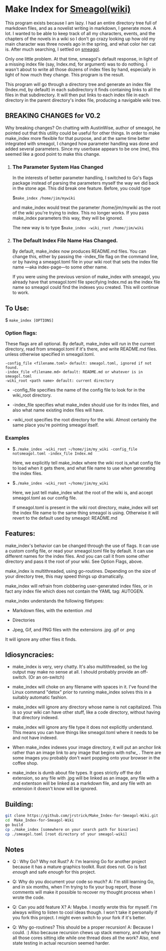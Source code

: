 # Make Index for [Smeagol(wiki)](https://github.com/AustinWise/smeagol)

This program exists because I am lazy. I had an entire directory tree full of markdown files, and as a novelist writing in markdown, I generate more. A lot. I wanted to be able to keep track of all my characters, events, and the chapters of the novels in a wiki so I don't go crazy looking up how old my main character was three novels ago in the spring, and what color her cat is. After much searching, I settled on [smeagol](https://github.com/AustinWise/smeagol).

Only one little problem. At that time, smeagol's default response, in light of a missing index file (say, Index.md, for argument) was to do nothing. I wasn't about to write all those dozens of index files by hand, especially in light of how much they change. This program is the result.

This program will go through a directory tree and generate an index file (Index.md, by default) in each subdirectory it finds containing links to all the files in that subdirectory. It will then put links to each index file in each directory in the parent directory's index file, producing a navigable wiki tree.

## BREAKING CHANGES for V0.2

Why breaking changes? On chatting with AustinWise, author of smeagol, he pointed out that this utility could be useful for other things. In order to make make_index more flexible for that purpose, and at the same time better integrated with smeagol, I changed how parameter handling was done and added several parameters. Since my userbase appears to be one (me), this seemed like a good point to make this change.

1. ### The Parameter System Has Changed
   
   In the interests of better parameter handling, I switched to Go's flags package instead of parsing the parameters myself the way we did back in the stone age. This did break one feature. Before, you could type 
   
   \$```make_index /home/jim/mywiki```
   
   and make_index would treat the parameter /home/jim/mywiki as the root of the wiki you're trying to index. This no longer works. If you pass make_index parameters this way, they will be ignored.
   
   The new way is to type 
   \$```make_index -wiki_root /home/jim/wiki```

2. ### The Default Index File Name Has Changed.
   
   By default, make_index now produces README.md files. You can change this, either by passing the -index_file flag on the command line, or by having a smeagol.toml file in your wiki root that sets the index file name —aka index-page—to some other name. 

   If you were using the previous version of make_index with smeagol, you already have that smeagol.toml file specifying Index.md as the index file name so smeagol could find the indexes you created. This will continue to work.

## To Use:

$ ```make_index [OPTIONS]```

### Option flags:

These flags are all optional. By default, make_index will run in the current directory, read from smeagol.toml if it's there, and write README.md files. unless otherwise specified in smeagol.toml.

```
-config_file <filename.toml> default: smeagol.toml, ignored if not found.
-index_file <filename.md> default: README.md or whatever is in smeagol.toml
-wiki_root <path name> default: current directory
```

- -config_file specifies the name of the config file to look for in the wiki_root directory.

- -index_file specifies what make_index should use for its index files, and also what name existing index files will have.

- -wiki_root specifies the root directory for the wiki. Almost certainly the same place you're pointing smeagol itself.

### Examples

- $```./make_index -wiki_root ~/home/jim/my_wiki -config_file notsmeagol.toml -index_file Index.md```
  
  Here, we explicitly tell make_index where the wiki root is,what config file to load when it gets there, and what file name to use when generating the index files.

- $```./make_index -wiki_root ~/home/jim/my_wiki```
  
  Here, we just tell make_index what the root of the wiki is, and accept smeagol.toml as our config file. 
  
  If smeagol.toml is present in the wiki root directory, make_index will set the index file name to the same thing smeagol is using. Otherwise it will revert to the default used by smeagol: README.md

## Features:

make_index's behavior can be changed through the use of flags. It can use a custom config file, or read your smeagol.toml file by default. It can use different names for the index files. And you can call it from some other directory and pass it the root of your wiki. See Option Flags, above.

make_index is multithreaded, using go-routines. Depending on the size of your directory tree, this may speed things up dramatically.

make_index will refrain from clobbering user-generated index files, or in fact any index file which does not contain the YAML tag: AUTOGEN.

make_index understands the following filetypes:

- Markdown files, with the extention .md

- Directories

- Jpeg, Gif, and PNG files with the extensions .jpg .gif or .png

It will ignore any other files it finds.

## Idiosyncracies:

- make_index is very, very chatty. It's also multithreaded, so the log output may make no sense at all. I should probably provide an off-switch. (Or an on-switch)

- make_index will choke on any filename with spaces in it. I've found the Linux command "detox" prior to running make_index solves this in a suitably automatic fashion.

- make_index will ignore any directory whose name is not capitalized. This is so your wiki can have other stuff, like a code directory, without having that directory indexed.

- make_index will ignore any file type it does not explicitly understand. This means you can have things like smeagol.toml where it needs to be and not have indexed.

- When make_index indexes your image directory, it will put an anchor link rather than an image link to any image that begins with nsfw_ . There are some images you probably don't want popping onto your browser in the coffee shop.

- make_index is dumb about file types. It goes strictly off the dot extension, so any file with .jpg will be linked as an image, any file with a .md extentson will be linked as a markdown file, and any file with an extension it doesn't know will be ignored. 

## Building:

```bash
git clone https://github.com/jrstrick/Make_Index-for-Smeagol-Wiki.git
cd  Make_Index-for-Smeagol-Wiki
go build
cp ./make_index [somewhere on your search path for binaries]
cp ./smeagol.toml [root directory of your smeagol-wiki]
```

## Notes

- Q : Why Go? Why not Rust? 
  A: I'm learning Go for another project because it has a mature graphics toolkit. Rust does not. Go is fast *enough* and safe *enough* for this project.

- Q: Why do you document your code so much? 
  A: I'm still learning Go, and in six months, when I'm trying to fix your bug report, those comments will make it possible to recover my thought process when I wrote the code.

- Q: Can you add feature X? 
  A: Maybe. I mostly wrote this for myself. I'm always willing to listen to cool ideas though. I won't take it personally if you fork this project. I might even switch to your fork if it's better.

- Q: Why go-routines? This should be a proper recursion! 
  A: Because I could. :) Also because recursion chews up stack memory, and why have all those cores sitting idle while one thread does all the work? Also, end state testing in actual recursion seemed harder.
